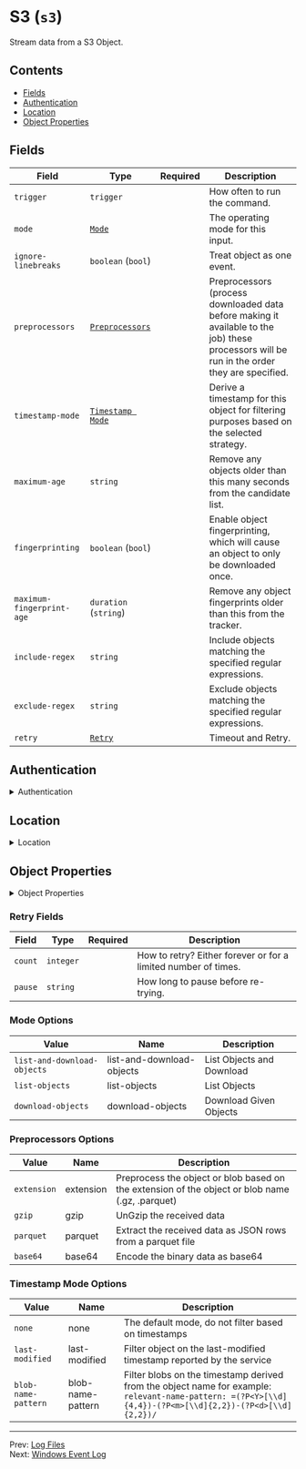 # S3 (`s3`)

Stream data from a S3 Object.


## Contents

- [Fields](#fields)
- [Authentication](#authentication)
- [Location](#location)
- [Object Properties](#object-properties)




## Fields


| Field | Type | Required | Description |
|---|---|:---:|---|
| `trigger` | `trigger` |  | How often to run the command. |
| `mode` | [`Mode`](#mode-options) |  | The operating mode for this input. |
| `ignore-linebreaks` | `boolean` (`bool`) |  | Treat object as one event. |
| `preprocessors` | [`Preprocessors`](#preprocessors-options) |  | Preprocessors (process downloaded data before making it available to the job) these processors will be run in the order they are specified. |
| `timestamp-mode` | [`Timestamp Mode`](#timestamp-mode-options) |  | Derive a timestamp for this object for filtering purposes based on the selected strategy. |
| `maximum-age` | `string` |  | Remove any objects older than this many seconds from the candidate list. |
| `fingerprinting` | `boolean` (`bool`) |  | Enable object fingerprinting, which will cause an object to only be downloaded once. |
| `maximum-fingerprint-age` | `duration` (`string`) |  | Remove any object fingerprints older than this from the tracker. |
| `include-regex` | `string` |  | Include objects matching the specified regular expressions. |
| `exclude-regex` | `string` |  | Exclude objects matching the specified regular expressions. |
| `retry` | [`Retry`](#retry-fields) |  | Timeout and Retry. |



## Authentication

<details>
<summary>Authentication</summary>


| Field | Type | Required | Description |
|---|---|:---:|---|
| `access-key` | `string` |  | Access Key ID. |
| `secret-key` | `string` |  | Secret Key ID. |
| `security-token` | `string` |  | Security Token. |
| `session-token` | `string` |  | Session Token. |
| `role-arn` | `string` |  | A Role ARN for assuming role using above credentials. |

</details>



## Location

<details>
<summary>Location</summary>


| Field | Type | Required | Description |
|---|---|:---:|---|
| `bucket-name` | `string` | ✅ | The storage service container for created objects. |
| `object-names` | `string` | ✅ | The object names. When using list modes these are treated as search prefixes. |
| `region` | `string` |  | S3 Region. |
| `endpoint` | `string` |  | S3 Endpoint. |

</details>



## Object Properties

<details>
<summary>Object Properties</summary>


| Field | Type | Required | Description |
|---|---|:---:|---|
| `object-name-field` | `event-field` (`string`) |  | The field that the object name from an operation should be stored in. |
| `creation-time-field` | `event-field` (`string`) |  | The field that the object creation time should be stored in. |
| `last-modified-field` | `event-field` (`string`) |  | The field that the object last modified time should be stored in. |
| `content-length-field` | `event-field` (`string`) |  | The field that the object content length information should be stored in. |
| `content-type-field` | `event-field` (`string`) |  | The field that the object  content type information should be stored in. |
| `etag-field` | `event-field` (`string`) |  | The field that the object ETag should be stored in. |
| `data-field` | `event-field` (`string`) |  | A field that the object data should be nested in. |

</details>





### Retry Fields

| Field | Type | Required | Description |
|---|---|:---:|---|
| `count` | `integer` |  | How to retry? Either forever or for a limited number of times. |
| `pause` | `string` |  | How long to pause before re-trying. |





### Mode Options

| Value | Name | Description |
|---|---|---|
| `list-and-download-objects` | list-and-download-objects | List Objects and Download |
| `list-objects` | list-objects | List Objects |
| `download-objects` | download-objects | Download Given Objects |



### Preprocessors Options

| Value | Name | Description |
|---|---|---|
| `extension` | extension | Preprocess the object or blob based on the extension of the object or blob name (.gz, .parquet) |
| `gzip` | gzip | UnGzip the received data |
| `parquet` | parquet | Extract the received data as JSON rows from a parquet file |
| `base64` | base64 | Encode the binary data as base64 |



### Timestamp Mode Options

| Value | Name | Description |
|---|---|---|
| `none` | none | The default mode, do not filter based on timestamps |
| `last-modified` | last-modified | Filter object on the last-modified timestamp reported by the service |
| `blob-name-pattern` | blob-name-pattern | Filter blobs on the timestamp derived from the object name for example: `relevant-name-pattern: =(?P<Y>[\\d]{4,4})-(?P<m>[\\d]{2,2})-(?P<d>[\\d]{2,2})/` |




---
Prev: [Log Files](files.md)  
Next: [Windows Event Log](windows-event-log.md)  
